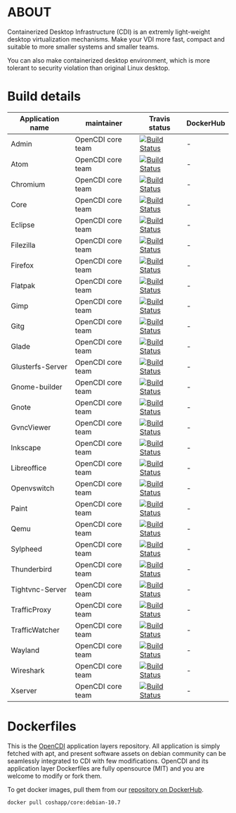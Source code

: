 # ABOUT

Containerized Desktop Infrastructure (CDI) is an extremly light-weight desktop virtualization mechanisms. 
Make your VDI more fast, compact and suitable to more smaller systems and smaller teams.

You can also make containerized desktop environment, which is more tolerant to security violation than original Linux desktop.

# Build details

| Application name | maintainer | Travis status | DockerHub |
| --- | --- | --- | --- |
| Admin |OpenCDI core team | [![Build Status](https://travis-ci.com/OpenCDI/cdi-docker-debian.svg?branch=admin-dev)](https://travis-ci.com/OpenCDI/cdi-docker-debian) | - | 
| Atom |OpenCDI core team | [![Build Status](https://travis-ci.com/OpenCDI/cdi-docker-debian.svg?branch=atom-dev)](https://travis-ci.com/OpenCDI/cdi-docker-debian) | - | 
| Chromium |OpenCDI core team | [![Build Status](https://travis-ci.com/OpenCDI/cdi-docker-debian.svg?branch=chromium-dev)](https://travis-ci.com/OpenCDI/cdi-docker-debian) | - | 
| Core |OpenCDI core team | [![Build Status](https://travis-ci.com/OpenCDI/cdi-docker-debian.svg?branch=core-dev)](https://travis-ci.com/OpenCDI/cdi-docker-debian) | - | 
| Eclipse |OpenCDI core team | [![Build Status](https://travis-ci.com/OpenCDI/cdi-docker-debian.svg?branch=eclipse-dev)](https://travis-ci.com/OpenCDI/cdi-docker-debian) | - | 
| Filezilla |OpenCDI core team | [![Build Status](https://travis-ci.com/OpenCDI/cdi-docker-debian.svg?branch=filezilla-dev)](https://travis-ci.com/OpenCDI/cdi-docker-debian) | - | 
| Firefox |OpenCDI core team | [![Build Status](https://travis-ci.com/OpenCDI/cdi-docker-debian.svg?branch=firefox-dev)](https://travis-ci.com/OpenCDI/cdi-docker-debian) | - | 
| Flatpak |OpenCDI core team | [![Build Status](https://travis-ci.com/OpenCDI/cdi-docker-debian.svg?branch=flatpak-dev)](https://travis-ci.com/OpenCDI/cdi-docker-debian) | - | 
| Gimp |OpenCDI core team | [![Build Status](https://travis-ci.com/OpenCDI/cdi-docker-debian.svg?branch=gimp-dev)](https://travis-ci.com/OpenCDI/cdi-docker-debian) | - | 
| Gitg |OpenCDI core team | [![Build Status](https://travis-ci.com/OpenCDI/cdi-docker-debian.svg?branch=gitg-dev)](https://travis-ci.com/OpenCDI/cdi-docker-debian) | - | 
| Glade |OpenCDI core team | [![Build Status](https://travis-ci.com/OpenCDI/cdi-docker-debian.svg?branch=glade-dev)](https://travis-ci.com/OpenCDI/cdi-docker-debian) | - | 
| Glusterfs-Server |OpenCDI core team | [![Build Status](https://travis-ci.com/OpenCDI/cdi-docker-debian.svg?branch=glusterfs-server-dev)](https://travis-ci.com/OpenCDI/cdi-docker-debian) | - | 
| Gnome-builder |OpenCDI core team | [![Build Status](https://travis-ci.com/OpenCDI/cdi-docker-debian.svg?branch=gnome-builder-dev)](https://travis-ci.com/OpenCDI/cdi-docker-debian) | - | 
| Gnote |OpenCDI core team | [![Build Status](https://travis-ci.com/OpenCDI/cdi-docker-debian.svg?branch=gnote-dev)](https://travis-ci.com/OpenCDI/cdi-docker-debian) | - | 
| GvncViewer |OpenCDI core team | [![Build Status](https://travis-ci.com/OpenCDI/cdi-docker-debian.svg?branch=gvncViewer-dev)](https://travis-ci.com/OpenCDI/cdi-docker-debian) | - | 
| Inkscape |OpenCDI core team | [![Build Status](https://travis-ci.com/OpenCDI/cdi-docker-debian.svg?branch=inkscape-dev)](https://travis-ci.com/OpenCDI/cdi-docker-debian) | - | 
| Libreoffice |OpenCDI core team | [![Build Status](https://travis-ci.com/OpenCDI/cdi-docker-debian.svg?branch=libreoffice-dev)](https://travis-ci.com/OpenCDI/cdi-docker-debian) | - | 
| Openvswitch |OpenCDI core team | [![Build Status](https://travis-ci.com/OpenCDI/cdi-docker-debian.svg?branch=openvswitch-dev)](https://travis-ci.com/OpenCDI/cdi-docker-debian) | - | 
| Paint |OpenCDI core team | [![Build Status](https://travis-ci.com/OpenCDI/cdi-docker-debian.svg?branch=paint-dev)](https://travis-ci.com/OpenCDI/cdi-docker-debian) | - | 
| Qemu |OpenCDI core team | [![Build Status](https://travis-ci.com/OpenCDI/cdi-docker-debian.svg?branch=qemu-dev)](https://travis-ci.com/OpenCDI/cdi-docker-debian) | - | 
| Sylpheed |OpenCDI core team | [![Build Status](https://travis-ci.com/OpenCDI/cdi-docker-debian.svg?branch=sylpheed-dev)](https://travis-ci.com/OpenCDI/cdi-docker-debian) | - | 
| Thunderbird |OpenCDI core team | [![Build Status](https://travis-ci.com/OpenCDI/cdi-docker-debian.svg?branch=thunderbird-dev)](https://travis-ci.com/OpenCDI/cdi-docker-debian) | - | 
| Tightvnc-Server |OpenCDI core team | [![Build Status](https://travis-ci.com/OpenCDI/cdi-docker-debian.svg?branch=tightvnc-Server-dev)](https://travis-ci.com/OpenCDI/cdi-docker-debian) | - | 
| TrafficProxy |OpenCDI core team | [![Build Status](https://travis-ci.com/OpenCDI/cdi-docker-debian.svg?branch=trafficproxy-dev)](https://travis-ci.com/OpenCDI/cdi-docker-debian) | - | 
| TrafficWatcher |OpenCDI core team | [![Build Status](https://travis-ci.com/OpenCDI/cdi-docker-debian.svg?branch=trafficwatcher-dev)](https://travis-ci.com/OpenCDI/cdi-docker-debian) | - | 
| Wayland |OpenCDI core team | [![Build Status](https://travis-ci.com/OpenCDI/cdi-docker-debian.svg?branch=wayland-dev)](https://travis-ci.com/OpenCDI/cdi-docker-debian) | - | 
| Wireshark |OpenCDI core team | [![Build Status](https://travis-ci.com/OpenCDI/cdi-docker-debian.svg?branch=wireshark-dev)](https://travis-ci.com/OpenCDI/cdi-docker-debian) | - | 
| Xserver |OpenCDI core team | [![Build Status](https://travis-ci.com/OpenCDI/cdi-docker-debian.svg?branch=xserver-dev)](https://travis-ci.com/OpenCDI/cdi-docker-debian) | - | 

# Dockerfiles

This is the [OpenCDI](https://github.com/opencdi/opencdi-scripts) application layers repository.
All application is simply fetched with apt, and present software assets on debian community can be seamlessly integrated to CDI with few modifications.
OpenCDI and its application layer Dockerfiles are fully opensource (MIT) and you are welcome to modify or fork them.

To get docker images, pull them from our [repository on DockerHub](https://hub.docker.com/u/coshapp).

```
docker pull coshapp/core:debian-10.7
```

